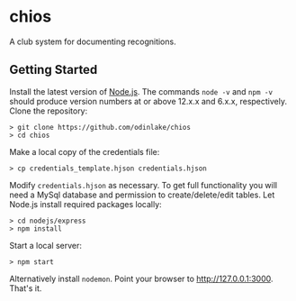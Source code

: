 # chios

A club system for documenting recognitions.

## Getting Started

Install the latest version of [Node.js](https://nodejs.org/en/download/).
The commands `node -v` and `npm -v` should produce version numbers at or above 12.x.x and 6.x.x, respectively.
Clone the repository:

```
> git clone https://github.com/odinlake/chios
> cd chios
```

Make a local copy of the credentials file:

```
> cp credentials_template.hjson credentials.hjson
```

Modify `credentials.hjson` as necessary. 
To get full functionality you will need a MySql database and permission to create/delete/edit tables.
Let Node.js install required packages locally:

```
> cd nodejs/express
> npm install
```

Start a local server:

```
> npm start
```

Alternatively install `nodemon`.
Point your browser to http://127.0.0.1:3000.
That's it.








